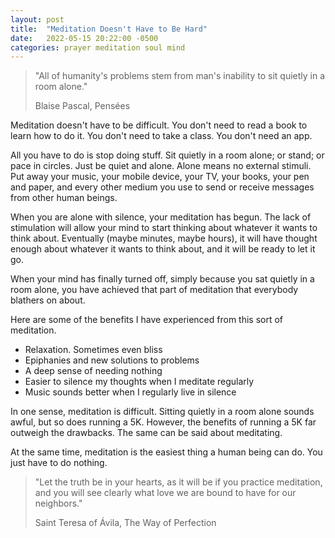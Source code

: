 ```yaml
---
layout: post
title:  "Meditation Doesn't Have to Be Hard"
date:   2022-05-15 20:22:00 -0500
categories: prayer meditation soul mind
---
```

>"All of humanity's problems stem from man's inability to sit quietly in a room alone."
>
>Blaise Pascal, Pensées

Meditation doesn't have to be difficult. You don't need to read a book to learn how to do it. You don't need to take a class. You don't need an app.

All you have to do is stop doing stuff. Sit quietly in a room alone; or stand; or pace in circles. Just be quiet and alone. Alone means no external stimuli. Put away your music, your mobile device, your TV, your books, your pen and paper, and every other medium you use to send or receive messages from other human beings.

When you are alone with silence, your meditation has begun. The lack of stimulation will allow your mind to start thinking about whatever it wants to think about. Eventually (maybe minutes, maybe hours), it will have thought enough about whatever it wants to think about, and it will be ready to let it go.

When your mind has finally turned off, simply because you sat quietly in a room alone, you have achieved that part of meditation that everybody blathers on about.

Here are some of the benefits I have experienced from this sort of meditation.

- Relaxation. Sometimes even bliss
- Epiphanies and new solutions to problems
- A deep sense of needing nothing
- Easier to silence my thoughts when I meditate regularly
- Music sounds better when I regularly live in silence

In one sense, meditation is difficult. Sitting quietly in a room alone sounds awful, but so does running a 5K. However, the benefits of running a 5K far outweigh the drawbacks. The same can be said about meditating.

At the same time, meditation is the easiest thing a human being can do. You just have to do nothing.

>"Let the truth be in your hearts, as it will be if you practice meditation, and you will see clearly what love we are bound to have for our neighbors."
>
>Saint Teresa of Ávila, The Way of Perfection
